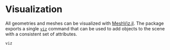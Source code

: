 # Visualization

All geometries and meshes can be visualized with
[MeshViz.jl](https://github.com/JuliaGeometry/MeshViz.jl).
The package exports a single [`viz`](@ref) command that
can be used to add objects to the scene with a consistent
set of attributes.

```@docs
viz
```